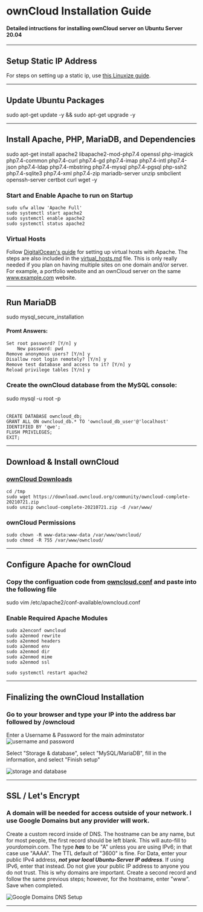 # ownCloud Installation Guide
#### Detailed intructions for installing ownCloud server on Ubuntu Server 20.04
---

## Setup Static IP Address
For steps on setting up a static ip, use [this Linuxize guide](https://linuxize.com/post/how-to-configure-static-ip-address-on-ubuntu-20-04/#netplan).

---

## Update Ubuntu Packages
sudo apt-get update -y && sudo apt-get upgrade -y

---

## Install Apache, PHP, MariaDB, and Dependencies
sudo apt-get install apache2 libapache2-mod-php7.4 openssl php-imagick php7.4-common php7.4-curl php7.4-gd php7.4-imap php7.4-intl php7.4-json php7.4-ldap php7.4-mbstring php7.4-mysql php7.4-pgsql php-ssh2 php7.4-sqlite3 php7.4-xml php7.4-zip mariadb-server unzip smbclient openssh-server certbot curl wget -y

### Start and Enable Apache to run on Startup
	sudo ufw allow 'Apache Full'
	sudo systemctl start apache2
	sudo systemctl enable apache2
	sudo systemctl status apache2

### Virtual Hosts
Follow [DigitalOcean's guide](https://www.digitalocean.com/community/tutorials/how-to-install-the-apache-web-server-on-ubuntu-18-04#step-5-%E2%80%94-setting-up-virtual-hosts-recommended) for setting up virtual hosts with Apache. The steps are also included in the [virtual_hosts.md](https://github.com/peyton-brown/ownCloud-Installation-Security-Setup-Guide/blob/production/virtual_hosts.md) file. This is only really needed if you plan on having multiple sites on one domain and/or server. For example, a portfolio website and an ownCloud server on the same www.example.com website.

---

## Run MariaDB
sudo mysql_secure_installation

#### Promt Answers:
	Set root password? [Y/n] y
		New password: pwd
	Remove anonymous users? [Y/n] y
	Disallow root login remotely? [Y/n] y
	Remove test database and access to it? [Y/n] y
	Reload privilege tables [Y/n] y

### Create the ownCloud database from the MySQL console:
sudo mysql -u root -p
######
	CREATE DATABASE owncloud_db;
	GRANT ALL ON owncloud_db.* TO 'owncloud_db_user'@'localhost' IDENTIFIED BY 'qwe';
	FLUSH PRIVILEGES;
	EXIT;

---

## Download & Install ownCloud
### [ownCloud Downloads](https://owncloud.com/download-server/)
	cd /tmp
	sudo wget https://download.owncloud.org/community/owncloud-complete-20210721.zip 
	sudo unzip owncloud-complete-20210721.zip -d /var/www/

### ownCloud Permissions
	sudo chown -R www-data:www-data /var/www/owncloud/
	sudo chmod -R 755 /var/www/owncloud/

---

## Configure Apache for ownCloud
### Copy the configuation code from [owncloud.conf](https://github.com/peyton-brown/ownCloud-installation-guide/blob/main/owncloud.conf) and paste into the following file
sudo vim /etc/apache2/conf-available/owncloud.conf

### Enable Required Apache Modules
	sudo a2enconf owncloud
	sudo a2enmod rewrite
	sudo a2enmod headers
	sudo a2enmod env
	sudo a2enmod dir
	sudo a2enmod mime
	sudo a2enmod ssl

	sudo systemctl restart apache2

--- 

## Finalizing the ownCloud Installation

### Go to your browser and type your IP into the address bar followed by /owncloud
Enter a Username & Password for the main adminstator
![username and password](https://i.imgur.com/LOKsV74.png)


Select "Storage & database", select "MySQL/MariaDB", fill in the information, and select "Finish setup"

![storage and database](https://i.imgur.com/PK8ooYs.png)

---

## SSL / Let's Encrypt

### A domain will be needed for access outside of your network. I use Google Domains but any provider will work. 
Create a custom record inside of DNS. The hostname can be any name, but for most people, the first record should be left blank. This will auto-fill to *yourdomain*.com. The type ***has*** to be "A" unless you are using IPv6; in that case use "AAAA". The TTL default of "3600" is fine. For Data, enter your public IPv4 address, ***not your local Ubuntu-Server IP address***. If using IPv6, enter that instead. Do not give your public IP address to anyone you do not trust. This is why domains are important. Create a second record and follow the same previous steps; however, for the hostname, enter "www". Save when completed.

![Google Domains DNS Setup](https://i.imgur.com/bpuxroA.png)

---